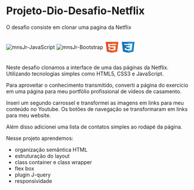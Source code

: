 # Projeto-Dio-Desafio-Netflix
O desafio consiste em clonar uma pagina da Netflix

</div>
  <div style="display: inline_block"><br>
  <img align="center" alt="mnsJr-JavaScript" height="30" width="40" src="https://cdn.jsdelivr.net/gh/devicons/devicon/icons/javascript/javascript-original.svg" />
  <img align="center" alt="mnsJr-Bootstrap" height="30" width="40" src="https://cdn.jsdelivr.net/gh/devicons/devicon/icons/bootstrap/bootstrap-original.svg" />
  <img align="center" alt="mnsJr-HTML" height="30" width="40" src="https://raw.githubusercontent.com/devicons/devicon/master/icons/html5/html5-original.svg">
  <img align="center" alt="mnsJr-CSS" height="30" width="40" src="https://raw.githubusercontent.com/devicons/devicon/master/icons/css3/css3-original.svg">
</div><br>

Neste desafio clonamos a interface de uma das páginas da Netflix. Utilizando tecnologias simples como HTML5, CSS3 e JavaScript. 

Para aproveitar o conhecimento transmitido, converti a página do exercício em uma página para meu portfólio profissional de vídeos de casamento.

Inseri um segundo carrossel e transformei as imagens em links para meu conteúdo no Youtube. Os botões de navegação se transformaram em links para meu website.

Além disso adicionei uma lista de contatos simples ao rodapé da página.

Nesse projeto aprendemos:

- organização semântica HTML
- estruturação do layout
- class container e class wrapper
- flex box
- plugin J-query
- responsividade
